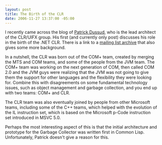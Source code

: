 ```yaml
---
layout: post
title: The Birth of the CLR
date: 2006-11-27 13:37:00 -05:00
---
```


I recently came across the blog of [Patrick Dussud](http://blogs.msdn.com/patrick_dussud/default.aspx), who is the lead architect of the CLR/UIFX group. His first (and currently only post) discusses his role in the birth of the .NET CLR. There is a link to a [mailing list archive](http://discuss.develop.com/archives/wa.exe?A2=ind0008&L=DOTNET&P=R9831&I=-3) that also gives some more background.

In a nutshell, the CLR was born out of the COM+ team, created by merging the MTS and COM teams, and some of the people from the JVM team. The COM+ team was working on the next generation of COM, then called COM 2.0 and the JVM guys were realizing that the JVM was not going to give them the support for other languages and the flexibility they were looking for. Combine this with disagreements on some fundamental technology issues, such as object management and garbage collection, and you end up with two teams: COM+ and CLR.

The CLR team was also eventually joined by people from other Microsoft teams, including some of the C++ teams, which helped with the evolution of the IL instruction set, which is based on the Microsoft p-Code instruction set introduced in MSVC 5.0.

Perhaps the most interesting aspect of this is that the initial architecture and prototype for the Garbage Collector was written first in Common Lisp. Unfortunately, Patrick doesn't give a reason for this.
